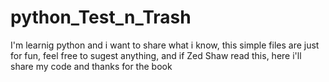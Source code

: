 # python_Test_n_Trash
I'm learnig python and i want to share what i know, this simple files are just for fun, feel free to sugest anything, and if Zed Shaw read this, here i'll share my code and thanks for the book 
